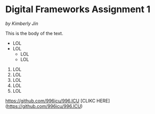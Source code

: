 # Digital Frameworks Assignment 1

*by Kimberly Jin*

This is the body of the text.

* LOL
* LOL
  * LOL
  * LOL
  
1. LOL
1. LOL
1. LOL
  1. LOL
  1. LOL

https://github.com/996icu/996.ICU
[CLIKC HERE] (https://github.com/996icu/996.ICU)
